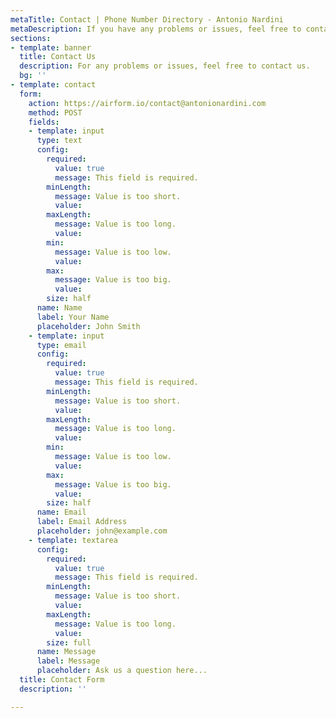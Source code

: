 ```yaml
---
metaTitle: Contact | Phone Number Directory - Antonio Nardini
metaDescription: If you have any problems or issues, feel free to contact us.
sections:
- template: banner
  title: Contact Us
  description: For any problems or issues, feel free to contact us.
  bg: ''
- template: contact
  form:
    action: https://airform.io/contact@antonionardini.com
    method: POST
    fields:
    - template: input
      type: text
      config:
        required:
          value: true
          message: This field is required.
        minLength:
          message: Value is too short.
          value: 
        maxLength:
          message: Value is too long.
          value: 
        min:
          message: Value is too low.
          value: 
        max:
          message: Value is too big.
          value: 
        size: half
      name: Name
      label: Your Name
      placeholder: John Smith
    - template: input
      type: email
      config:
        required:
          value: true
          message: This field is required.
        minLength:
          message: Value is too short.
          value: 
        maxLength:
          message: Value is too long.
          value: 
        min:
          message: Value is too low.
          value: 
        max:
          message: Value is too big.
          value: 
        size: half
      name: Email
      label: Email Address
      placeholder: john@example.com
    - template: textarea
      config:
        required:
          value: true
          message: This field is required.
        minLength:
          message: Value is too short.
          value: 
        maxLength:
          message: Value is too long.
          value: 
        size: full
      name: Message
      label: Message
      placeholder: Ask us a question here...
  title: Contact Form
  description: ''

---
```


